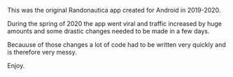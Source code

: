This was the original Randonautica app created for Android in 2019-2020. 

During the spring of 2020 the app went viral and traffic increased by huge amounts and some drastic changes needed to be made in a few days. 

Becauuse of those changes a lot of code had to be written very quickly and is therefore very messy.

Enjoy.
